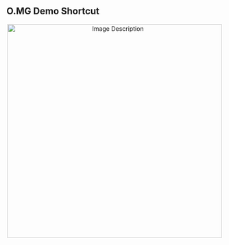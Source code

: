## O.MG Demo Shortcut


<p align="center">
<img src="https://github.com/user-attachments/assets/b2c2ac4a-1826-4341-8619-dedc3612a8e7" alt="Image Description" width="500" height="auto">
</p>


